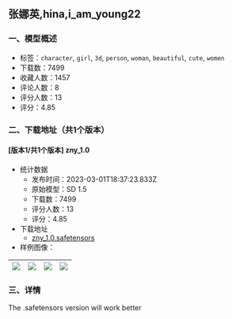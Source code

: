 ## 张娜英,hina,i_am_young22
### 一、模型概述

- 标签：`character`, `girl`, `3d`, `person`, `woman`, `beautiful`, `cute`, `women`
- 下载数：7499
- 收藏人数：1457
- 评论人数：8
- 评分人数：13
- 评分：4.85

### 二、下载地址（共1个版本）

#### [版本1/共1个版本] zny_1.0

- 统计数据
  - 发布时间：2023-03-01T18:37:23.833Z
  - 原始模型：SD 1.5
  - 下载数：7499
  - 评分人数：13
  - 评分：4.85
- 下载地址
  - [zny_1.0.safetensors](https://civitai.com/api/download/models/13454)
- 样例图像：

| <img src="https://image.civitai.com/xG1nkqKTMzGDvpLrqFT7WA/9bf92bd8-08d5-49de-85cf-1639bcb0ba00/width=450/130131.jpeg" /> | <img src="https://image.civitai.com/xG1nkqKTMzGDvpLrqFT7WA/2e21cfb4-37a9-4dae-1afc-24f733be2400/width=450/130136.jpeg" /> | <img src="https://image.civitai.com/xG1nkqKTMzGDvpLrqFT7WA/58d40d9c-9dbd-42e1-475f-32dc1a5b7800/width=450/130135.jpeg" /> | <img src="https://image.civitai.com/xG1nkqKTMzGDvpLrqFT7WA/4228f384-8852-4848-50d4-a05e5d65b000/width=450/130134.jpeg" /> |
| ---- | ---- | ---- | ---- |


### 三、详情
<p>The .safetensors version will work better</p>